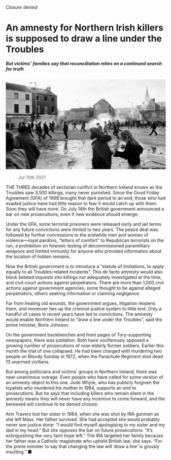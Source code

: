 ###### Closure denied

# An amnesty for Northern Irish killers is supposed to draw a line under the Troubles 

##### But victims’ families say that reconciliation relies on a continued search for truth 

![image](images/20210717_BRP503.jpg) 

> Jul 15th 2021 

THE THREE decades of sectarian conflict in Northern Ireland known as the Troubles saw 3,500 killings, many never punished. Since the Good Friday Agreement (GFA) of 1998 brought that dark period to an end, those who had evaded justice have had little reason to fear it would catch up with them. Soon they will have none. On July 14th the British government announced a bar on new prosecutions, even if new evidence should emerge.

Under the GFA, some terrorist prisoners were released early and jail terms for any future convictions were limited to two years. The peace deal was followed by further concessions to the erstwhile men and women of violence—royal pardons, “letters of comfort” to Republican terrorists on the run, a prohibition on forensic testing of decommissioned paramilitary weapons and limited immunity for anyone who provided information about the location of hidden remains.


Now the British government is to introduce a “statute of limitations, to apply equally to all Troubles-related incidents”. This de facto amnesty would also block belated inquests into killings not adequately investigated at the time, and civil-court actions against perpetrators. There are more than 1,000 civil actions against government agencies, some thought to be against alleged perpetrators, others seeking information or claiming negligence.

Far from healing old wounds, the government argues, litigation reopens them, and moreover ties up the criminal-justice system to little end. Only a handful of cases in recent years have led to convictions. The amnesty would enable Northern Ireland to “draw a line under the Troubles”, said the prime minister, Boris Johnson.

On the government backbenches and front pages of Tory-supporting newspapers, there was jubilation. Both have vociferously opposed a growing number of prosecutions of now-elderly former soldiers. Earlier this month the trial of one collapsed. He had been charged with murdering two people on Bloody Sunday in 1972, when the Parachute Regiment shot dead 13 unarmed civilians.

But among politicians and victims’ groups in Northern Ireland, there was near-unanimous outrage. Even people who have called for some version of an amnesty object to this one. Jude Whyte, who has publicly forgiven the loyalists who murdered his mother in 1984, supports an end to prosecutions. But he says that including killers who remain silent in the amnesty means they will never have any incentive to come forward, and the bereaved will continue to be denied closure.

Ann Travers lost her sister in 1984, when she was shot by IRA gunmen as she left Mass. Her father survived. She had accepted she would probably never see justice done: “I would find myself apologising to my sister and my dad in my head.” But she opposes the bar on future prosecutions: “It’s extinguishing the very faint hope left.” The IRA targeted her family because her father was a Catholic magistrate who upheld British law, she says. “For the prime minister to say that changing the law will ‘draw a line’ is grossly insulting.” ■

